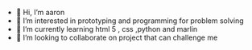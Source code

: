 - 👋 Hi, I’m aaron
- 👀 I’m interested in prototyping and programming for problem solving 
- 🌱 I’m currently learning html 5 , css ,python and marlin
- 💞️ I’m looking to collaborate on project that can challenge me
